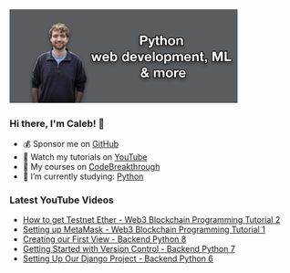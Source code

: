 <img src="github-cover-photo-my-face.jpg" width="400px" />

### Hi there, I'm Caleb! 🍛

- 💰 Sponsor me on [GitHub](https://github.com/sponsors/CalebCurry)
- 🎥 Watch my tutorials on [YouTube](https://www.youtube.com/calebthevideomaker2)
- 📗 My courses on [CodeBreakthrough](https://www.codebreakthrough.com)
- 🤔 I’m currently studying: [Python](https://www.youtube.com/watch?v=s3IvdkCq2_c&t=4254s)

### Latest YouTube Videos
<!-- YOUTUBE:START -->
- [How to get Testnet Ether - Web3 Blockchain Programming Tutorial 2](https://www.youtube.com/watch?v=Mt4KQ7MMNlo)
- [Setting up MetaMask - Web3 Blockchain Programming Tutorial 1](https://www.youtube.com/watch?v=FM1W0ujaiow)
- [Creating our First View - Backend Python 8](https://www.youtube.com/watch?v=uMqwRFbba3c)
- [Getting Started with Version Control - Backend Python 7](https://www.youtube.com/watch?v=HmMUKDzFGZ4)
- [Setting Up Our Django Project - Backend Python 6](https://www.youtube.com/watch?v=JBziaJ3grFc)
<!-- YOUTUBE:END -->
